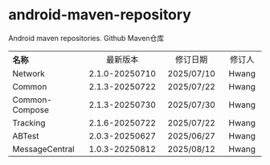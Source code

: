 # android-maven-repository
Android maven repositories. Github Maven仓库

<table style="text-align:center">
   <tr><th width="30%" style="text-align:left">名称</th><td width="30%">最新版本</td><td>修订日期</td><td>修订人</td></tr>
   <tr><td style="text-align:left">Network</td><td>2.1.0-20250710</td><td>2025/07/10</td><td>Hwang</td></tr>
   <tr><td style="text-align:left">Common</td><td>2.1.3-20250722</td><td>2025/07/22</td><td>Hwang</td></tr>
   <tr><td style="text-align:left">Common-Compose</td><td>2.1.3-20250730</td><td>2025/07/30</td><td>Hwang</td></tr>
   <tr><td style="text-align:left">Tracking</td><td>2.1.6-20250722</td><td>2025/07/22</td><td>Hwang</td></tr>
   <tr><td style="text-align:left">ABTest</td><td>2.0.3-20250627</td><td>2025/06/27</td><td>Hwang</td></tr>
   <tr><td style="text-align:left">MessageCentral</td><td>1.0.3-20250812</td><td>2025/08/12</td><td>Hwang</td></tr>
</table>